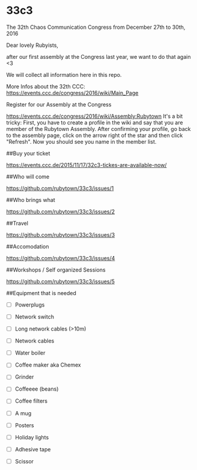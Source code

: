 # 33c3

The 32th Chaos Communication Congress from December 27th to 30th, 2016

Dear lovely Rubyists,

after our first assembly at the Congress last year, we want to do that again <3

We will collect all information here in this repo.

More Infos about the 32th CCC: https://events.ccc.de/congress/2016/wiki/Main_Page

Register for our Assembly at the Congress

https://events.ccc.de/congress/2016/wiki/Assembly:Rubytown It's a bit tricky: First, you have to create a profile in the wiki and say that you are member of the Rubytown Assembly. After confirming your profile, go back to the assembly page, click on the arrow right of the star and then click "Refresh". Now you should see you name in the member list.

##Buy your ticket

https://events.ccc.de/2015/11/17/32c3-tickes-are-available-now/

##Who will come

https://github.com/rubytown/33c3/issues/1

##Who brings what

https://github.com/rubytown/33c3/issues/2

##Travel

https://github.com/rubytown/33c3/issues/3

##Accomodation

https://github.com/rubytown/33c3/issues/4

##Workshops / Self organized Sessions

https://github.com/rubytown/33c3/issues/5

##Equipment that is needed

- [ ] Powerplugs
- [ ] Network switch
- [ ] Long network cables (>10m)
- [ ] Network cables

- [ ] Water boiler
- [ ] Coffee maker aka Chemex
- [ ] Grinder
- [ ] Coffeeee (beans)
- [ ] Coffee filters
- [ ] A mug

- [ ] Posters
- [ ] Holiday lights
- [ ] Adhesive tape
- [ ] Scissor

